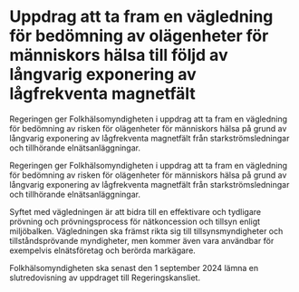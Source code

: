 # Uppdrag att ta fram en vägledning för bedömning av olägenheter för människors hälsa till följd av långvarig exponering av lågfrekventa magnetfält

Regeringen ger Folkhälsomyndigheten i uppdrag att ta fram en vägledning för bedömning av risken för olägenheter för människors hälsa på grund av långvarig exponering av lågfrekventa magnetfält från starkströmsledningar och tillhörande elnätsanläggningar.

Regeringen ger Folkhälsomyndigheten i uppdrag att ta fram en vägledning för bedömning av risken för olägenheter för människors hälsa på grund av långvarig exponering av lågfrekventa magnetfält från starkströmsledningar och tillhörande elnätsanläggningar.

Syftet med vägledningen är att bidra till en effektivare och tydligare prövning och prövningsprocess för nätkoncession och tillsyn enligt miljöbalken. Vägledningen ska främst rikta sig till tillsynsmyndigheter och tillståndsprövande myndigheter, men kommer även vara användbar för exempelvis elnätsföretag och berörda markägare.

Folkhälsomyndigheten ska senast den 1 september 2024 lämna en slutredovisning av uppdraget till Regeringskansliet.

